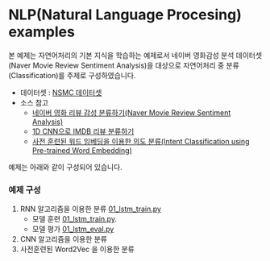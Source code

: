 # NLP(Natural Language Procesing) examples

본 예제는 자연어처리의 기본 지식을 학습하는 예제로서
네이버 영화감성 분석 데이터셋(Naver Movie Review Sentiment Analysis)을 대상으로 
자연어처리 중 분류(Classification)를 주제로 구성하였습니다.
- 데이터셋 : [NSMC 데이터셋](https://github.com/e9t/nsmc/)
- 소스 참고 
    - [네이버 영화 리뷰 감성 분류하기(Naver Movie Review Sentiment Analysis)](https://wikidocs.net/44249) <br>
    - [1D CNN으로 IMDB 리뷰 분류하기](https://wikidocs.net/80783) <br>
    - [사전 훈련된 워드 임베딩을 이용한 의도 분류(Intent Classification using Pre-trained Word Embedding)](https://wikidocs.net/86083) <br>

예제는 아래와 같이 구성되어 있습니다.

### 예제 구성
1. RNN 알고리즘을 이용한 분류 [01_lstm_train.py](https://github.com/rightlit/nlp/blob/main/examples/01_lstm_train.py)
    - 모델 훈련 [01_lstm_train.py](https://github.com/rightlit/nlp/blob/main/examples/01_lstm_train.py).
    - 모델 평가 [01_lstm_eval.py](https://github.com/rightlit/nlp/blob/main/examples/01_lstm_eval.py)
2. CNN 알고리즘을 이용한 분류 
3. 사전훈련된 Word2Vec 을 이용한 분류


